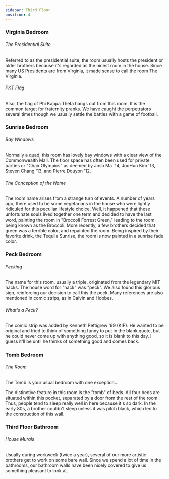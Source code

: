 ```yaml
---
sidebar: Third Floor
position: 4
---
```

### Virginia Bedroom

###### The Presidential Suite

Referred to as the presidential suite, the room usually hosts the president or older brothers because it's regarded as the nicest room in the house. Since many US Presidents are from Virginia, it made sense to call the room The Virginia.

###### PKT Flag

Also, the flag of Phi Kappa Theta hangs out from this room. It is the common target for fraternity pranks. We have caught the perpetrators several times though we usually settle the battles with a game of football.

### Sunrise Bedroom

###### Bay Windows

Normally a quad, this room has lovely bay windows with a clear view of the Commonwealth Mall. The floor space has often been used for private parties or "Chair Olympics" as deemed by Josh Ma '14, JooHun Kim '13, Steven Chang '13, and Pierre Douyon '12.

###### The Conception of the Name

The room name arises from a strange turn of events. A number of years ago, there used to be some vegetarians in the house who were lightly ridiculed for this peculiar lifestyle choice. Well, it happened that these unfortunate souls lived together one term and decided to have the last word, painting the room in "Broccoli Forrest Green," leading to the room being known as the Broccoli. More recently, a few brothers decided that green was a terrible color, and repainted the room. Being inspired by their favorite drink, the Tequila Sunrise, the room is now painted in a sunrise fade color.

### Peck Bedroom

###### Pecking

The name for this room, usually a triple, originated from the legendary MIT hacks. The house word for "hack" was "peck". We also found this glorious sign, reinforcing our decision to call this the peck. Many references are also mentioned in comic strips, as in Calvin and Hobbes.

###### What's a Peck?

The comic strip was added by Kenneth Pettigrew '99 (KIP). He wanted to be original and tried to think of something funny to put in the blank quote, but he could never come up with anything good, so it is blank to this day. I guess it'll be until he thinks of something good and comes back.

### Tomb Bedroom

###### The Room

The Tomb is your usual bedroom with one exception...

The distinctive feature in this room is the "tomb" of beds. All four beds are situated within this pocket, separated by a door from the rest of the room. Thus, people tend to sleep really well in here because it's so dark. In the early 80s, a brother couldn't sleep unless it was pitch black, which led to the construction of this wall.

### Third Floor Bathroom

###### House Murals

Usually during workweek (twice a year), several of our more artistic brothers get to work on some bare wall. Since we spend a lot of time in the bathrooms, our bathroom walls have been nicely covered to give us something pleasant to look at.
